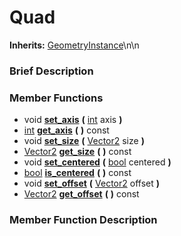#  Quad  
**Inherits:** [GeometryInstance](class_geometryinstance)\\n\\n
###  Brief Description  


###  Member Functions 
  * void  **[set_axis](#set_axis)**  **(** [int](class_int) axis  **)**
  * [int](class_int)  **[get_axis](#get_axis)**  **(** **)** const
  * void  **[set_size](#set_size)**  **(** [Vector2](class_vector2) size  **)**
  * [Vector2](class_vector2)  **[get_size](#get_size)**  **(** **)** const
  * void  **[set_centered](#set_centered)**  **(** [bool](class_bool) centered  **)**
  * [bool](class_bool)  **[is_centered](#is_centered)**  **(** **)** const
  * void  **[set_offset](#set_offset)**  **(** [Vector2](class_vector2) offset  **)**
  * [Vector2](class_vector2)  **[get_offset](#get_offset)**  **(** **)** const

###  Member Function Description  

